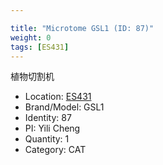 ```yaml
---

title: "Microtome GSL1 (ID: 87)"
weight: 0
tags: [ES431]
---
```


植物切割机

<!--more-->



- Location: [ES431](../../tags/es431)
- Brand/Model: GSL1
- Identity: 87
- PI: Yili Cheng
- Quantity: 1
- Category: CAT






